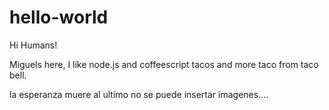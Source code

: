 # hello-world
Hi Humans!

Miguels here, I like node.js and coffeescript
tacos and more taco from taco bell.

la esperanza muere al ultimo
no se puede insertar imagenes....
